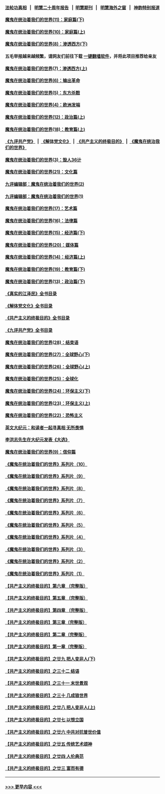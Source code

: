 #### [法轮功真相](https://github.com/gfw-breaker/truth/blob/master/README.md?t=0) &nbsp;&nbsp;|&nbsp;&nbsp; [明慧二十周年报告](https://github.com/gfw-breaker/mh-reports/blob/master/README.md?t=0) &nbsp;&nbsp;|&nbsp;&nbsp;[明慧期刊](https://github.com/gfw-breaker/mh-qikan) &nbsp;&nbsp;|&nbsp;&nbsp; [明慧海外之窗](https://github.com/gfw-breaker/mh-news/blob/master/README.md?t=0) &nbsp;&nbsp;|&nbsp;&nbsp; [神韵特别报道](https://github.com/gfw-breaker/mh-news/blob/master/shenyun.md?t=0)
#### [魔鬼在统治着我们的世界(11)：家庭篇(下)](../pages/nsc422/n10440961.md?t=12172050) 
#### [魔鬼在统治着我们的世界(10)：家庭篇(上)](../pages/nsc422/n10435448.md?t=12172050) 
#### [魔鬼在统治着我们的世界(8)：渗透西方(下)](../pages/nsc422/n10429603.md?t=12172050) 
#### 五毛举报越来越频繁，请网友们前往下载 [一键翻墙软件](https://github.com/gfw-breaker/ssr-accounts)，并将此项目推荐给亲友
#### [魔鬼在统治着我们的世界(7)：渗透西方(上)](../pages/nsc422/n10426013.md?t=12172050) 
#### [魔鬼在统治着我们的世界(6)：输出革命](../pages/nsc422/n10421536.md?t=12172050) 
#### [魔鬼在统治着我们的世界(5)：东方杀戮](../pages/nsc422/n10417707.md?t=12172050) 
#### [魔鬼在统治着我们的世界(4)：欧洲发端](../pages/nsc422/n10414890.md?t=12172050) 
#### [魔鬼在统治着我们的世界(12)：政治篇(上)](../pages/nsc422/n10444576.md?t=12172050) 
#### [魔鬼在统治着我们的世界(18)：教育篇(上)](../pages/nsc422/n10526970.md?t=12172050) 
#### [《九评共产党》](https://github.com/begood0513/9ping.md/blob/master/README.md) &nbsp;|&nbsp; [《解体党文化》](../../../../jtdwh.md/blob/master/README.md)  &nbsp;|&nbsp; [《共产主义的终极目的》](../../../../gczydzjmd.md/blob/master/README.md) &nbsp;|&nbsp; [《魔鬼在统治我们的世界》](../../../../mgztzwmdsj.md/blob/master/README.md) 
#### [魔鬼在统治着我们的世界(3)：毁人36计](../pages/nsc422/n10411583.md?t=12172050) 
#### [魔鬼在统治着我们的世界(21)：文化篇](../pages/nsc422/n10597706.md?t=12172050) 
#### [九评编辑部：魔鬼在统治着我们的世界(2)](../pages/nsc422/n10410036.md?t=12172050) 
#### [九评编辑部：魔鬼在统治着我们的世界(1)](../pages/nsc422/n10406825.md?t=12172050) 
#### [魔鬼在统治着我们的世界(17)：艺术篇](../pages/nsc422/n10499093.md?t=12172050) 
#### [魔鬼在统治着我们的世界(16)：法律篇](../pages/nsc422/n10485969.md?t=12172050) 
#### [魔鬼在统治着我们的世界(15)：经济篇(下)](../pages/nsc422/n10469975.md?t=12172050) 
#### [魔鬼在统治着我们的世界(20)：媒体篇](../pages/nsc422/n10586579.md?t=12172050) 
#### [魔鬼在统治着我们的世界(14)：经济篇(上)](../pages/nsc422/n10457370.md?t=12172050) 
#### [魔鬼在统治着我们的世界(19)：教育篇(下)](../pages/nsc422/n10564808.md?t=12172050) 
#### [魔鬼在统治着我们的世界(13)：政治篇(下)](../pages/nsc422/n10448270.md?t=12172050) 
#### [《真实的江泽民》全书目录](../pages/nsc422/n13721399.md?t=12172050) 
#### [《解体党文化》全书目录](../pages/nsc422/n13721157.md?t=12172050) 
#### [《共产主义的终极目的》全书目录](../pages/nsc422/n13721048.md?t=12172050) 
#### [《九评共产党》全书目录](../pages/nsc422/n13708085.md?t=12172050) 
#### [魔鬼在统治着我们的世界(28)：结束语](../pages/nsc422/n10936246.md?t=12172050) 
#### [魔鬼在统治着我们的世界(27)：全球野心(下)](../pages/nsc422/n10928319.md?t=12172050) 
#### [魔鬼在统治着我们的世界(26)：全球野心(上)](../pages/nsc422/n10900318.md?t=12172050) 
#### [魔鬼在统治着我们的世界(25)：全球化](../pages/nsc422/n10788205.md?t=12172050) 
#### [魔鬼在统治着我们的世界(24)：环保主义(下)](../pages/nsc422/n10695307.md?t=12172050) 
#### [魔鬼在统治着我们的世界(23)：环保主义(上)](../pages/nsc422/n10688613.md?t=12172050) 
#### [魔鬼在统治着我们的世界(22)：恐怖主义](../pages/nsc422/n10614727.md?t=12172050) 
#### [英文大纪元：和读者一起寻真相 无所畏惧](../pages/nsc422/n12542027.md?t=12172050) 
#### [李洪志先生在大纪元发表《大选》](../pages/nsc422/n12534746.md?t=12172050) 
#### [魔鬼在统治着我们的世界(9)：信仰篇](../pages/nsc422/n10432159.md?t=12172050) 
#### [《魔鬼在统治着我们的世界》系列片（10）](../pages/nsc422/n12292670.md?t=12172050) 
#### [《魔鬼在统治着我们的世界》系列片（9）](../pages/nsc422/n12290859.md?t=12172050) 
#### [《魔鬼在统治着我们的世界》系列片（8）](../pages/nsc422/n12287445.md?t=12172050) 
#### [《魔鬼在统治着我们的世界》系列片（7）](../pages/nsc422/n12283425.md?t=12172050) 
#### [《魔鬼在统治着我们的世界》系列片（6）](../pages/nsc422/n12282314.md?t=12172050) 
#### [《魔鬼在统治着我们的世界》系列片（5）](../pages/nsc422/n12281419.md?t=12172050) 
#### [《魔鬼在统治着我们的世界》系列片（4）](../pages/nsc422/n12274024.md?t=12172050) 
#### [《魔鬼在统治着我们的世界》系列片（3）](../pages/nsc422/n12271322.md?t=12172050) 
#### [《魔鬼在统治着我们的世界》系列片（2）](../pages/nsc422/n12269049.md?t=12172050) 
#### [《魔鬼在统治着我们的世界》系列片（1）](../pages/nsc422/n12267575.md?t=12172050) 
#### [【共产主义的终极目的】第六章 （完整版）](../pages/nsc422/n11428913.md?t=12172050) 
#### [【共产主义的终极目的】第五章 （完整版）](../pages/nsc422/n11428912.md?t=12172050) 
#### [【共产主义的终极目的】第四章 （完整版）](../pages/nsc422/n11428907.md?t=12172050) 
#### [【共产主义的终极目的】第三章（完整版）](../pages/nsc422/n11428848.md?t=12172050) 
#### [【共产主义的终极目的】第二章（完整版）](../pages/nsc422/n11428831.md?t=12172050) 
#### [【共产主义的终极目的】第一章（完整版）](../pages/nsc422/n11417651.md?t=12172050) 
#### [【共产主义的终极目的】之廿九 把人变非人(下)](../pages/nsc422/n11344140.md?t=12172050) 
#### [【共产主义的终极目的】之三十二 结语](../pages/nsc422/n11360535.md?t=12172050) 
#### [【共产主义的终极目的】之三十一 末世景观](../pages/nsc422/n11351129.md?t=12172050) 
#### [【共产主义的终极目的】之三十 几成狼世界](../pages/nsc422/n11348280.md?t=12172050) 
#### [【共产主义的终极目的】之廿八 把人变非人(上)](../pages/nsc422/n11340492.md?t=12172050) 
#### [【共产主义的终极目的】之廿七 以恨立国](../pages/nsc422/n11336944.md?t=12172050) 
#### [【共产主义的终极目的】之廿六 中共对抗普世价值](../pages/nsc422/n11324785.md?t=12172050) 
#### [【共产主义的终极目的】之廿五 传统艺术颂神](../pages/nsc422/n11296396.md?t=12172050) 
#### [【共产主义的终极目的】之廿四 人伦典范](../pages/nsc422/n11296397.md?t=12172050) 
#### [【共产主义的终极目的】之廿三 富而有德](../pages/nsc422/n11283598.md?t=12172050) 

----
#### [ >>> 更早内容 <<< ](../indexes/nsc422-earlier.md)
